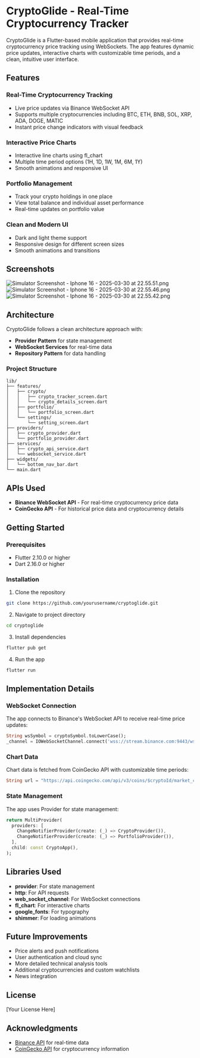 # CryptoGlide - Real-Time Cryptocurrency Tracker

CryptoGlide is a Flutter-based mobile application that provides real-time cryptocurrency price tracking using WebSockets. The app features dynamic price updates, interactive charts with customizable time periods, and a clean, intuitive user interface.

## Features

### Real-Time Cryptocurrency Tracking
- Live price updates via Binance WebSocket API
- Supports multiple cryptocurrencies including BTC, ETH, BNB, SOL, XRP, ADA, DOGE, MATIC
- Instant price change indicators with visual feedback

### Interactive Price Charts
- Interactive line charts using fl_chart
- Multiple time period options (1H, 1D, 1W, 1M, 6M, 1Y)
- Smooth animations and responsive UI

### Portfolio Management
- Track your crypto holdings in one place
- View total balance and individual asset performance
- Real-time updates on portfolio value

### Clean and Modern UI
- Dark and light theme support
- Responsive design for different screen sizes
- Smooth animations and transitions

## Screenshots

![Simulator Screenshot - Iphone 16 - 2025-03-30 at 22.55.51.png](../../Desktop/Simulator%20Screenshot%20-%20Iphone%2016%20-%202025-03-30%20at%2022.55.51.png)
![Simulator Screenshot - Iphone 16 - 2025-03-30 at 22.55.46.png](../../Desktop/Simulator%20Screenshot%20-%20Iphone%2016%20-%202025-03-30%20at%2022.55.46.png)
![Simulator Screenshot - Iphone 16 - 2025-03-30 at 22.55.42.png](../../Desktop/Simulator%20Screenshot%20-%20Iphone%2016%20-%202025-03-30%20at%2022.55.42.png)

## Architecture

CryptoGlide follows a clean architecture approach with:

- **Provider Pattern** for state management
- **WebSocket Services** for real-time data
- **Repository Pattern** for data handling

### Project Structure

```
lib/
├── features/
│   ├── crypto/
│   │   ├── crypto_tracker_screen.dart
│   │   └── crypto_details_screen.dart
│   ├── portfolio/
│   │   └── portfolio_screen.dart
│   └── settings/
│       └── setting_screen.dart
├── providers/
│   ├── crypto_provider.dart
│   └── portfolio_provider.dart
├── services/
│   ├── crypto_api_service.dart
│   └── websocket_service.dart
├── widgets/
│   └── bottom_nav_bar.dart
└── main.dart
```

## APIs Used

- **Binance WebSocket API** - For real-time cryptocurrency price data
- **CoinGecko API** - For historical price data and cryptocurrency details

## Getting Started

### Prerequisites

- Flutter 2.10.0 or higher
- Dart 2.16.0 or higher

### Installation

1. Clone the repository
```bash
git clone https://github.com/yourusername/cryptoglide.git
```

2. Navigate to project directory
```bash
cd cryptoglide
```

3. Install dependencies
```bash
flutter pub get
```

4. Run the app
```bash
flutter run
```

## Implementation Details

### WebSocket Connection

The app connects to Binance's WebSocket API to receive real-time price updates:

```dart
String wsSymbol = cryptoSymbol.toLowerCase();
_channel = IOWebSocketChannel.connect('wss://stream.binance.com:9443/ws/${wsSymbol}usdt@trade');
```

### Chart Data

Chart data is fetched from CoinGecko API with customizable time periods:

```dart
String url = "https://api.coingecko.com/api/v3/coins/$cryptoId/market_chart?vs_currency=usd&days=$interval";
```

### State Management

The app uses Provider for state management:

```dart
return MultiProvider(
  providers: [
    ChangeNotifierProvider(create: (_) => CryptoProvider()),
    ChangeNotifierProvider(create: (_) => PortfolioProvider()),
  ],
  child: const CryptoApp(),
);
```

## Libraries Used

- **provider**: For state management
- **http**: For API requests
- **web_socket_channel**: For WebSocket connections
- **fl_chart**: For interactive charts
- **google_fonts**: For typography
- **shimmer**: For loading animations

## Future Improvements

- Price alerts and push notifications
- User authentication and cloud sync
- More detailed technical analysis tools
- Additional cryptocurrencies and custom watchlists
- News integration

## License

[Your License Here]

## Acknowledgments

- [Binance API](https://developers.binance.com/docs/binance-spot-api-docs/web-socket-streams) for real-time data
- [CoinGecko API](https://www.coingecko.com/en/api) for cryptocurrency information